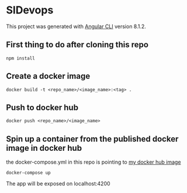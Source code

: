 # SlDevops

This project was generated with [Angular CLI](https://github.com/angular/angular-cli) version 8.1.2.

## First thing to do after cloning this repo
`npm install`

## Create a docker image
`docker build -t <repo_name>/<image_name>:<tag> .`

## Push to docker hub
`docker push <repo_name>/<image_name>`

## Spin up a container from the published docker image in docker hub
the docker-compose.yml in this repo is pointing to [my docker hub image](https://hub.docker.com/r/chrisnewman/simplilearn_devops)

`docker-compose up`

The app will be exposed on localhost:4200

